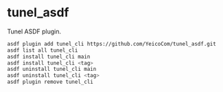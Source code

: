 # tunel_asdf

Tunel ASDF plugin.

```bash
asdf plugin add tunel_cli https://github.com/YeicoCom/tunel_asdf.git
asdf list all tunel_cli
asdf install tunel_cli main
asdf install tunel_cli <tag>
asdf uninstall tunel_cli main
asdf uninstall tunel_cli <tag>
asdf plugin remove tunel_cli
```
